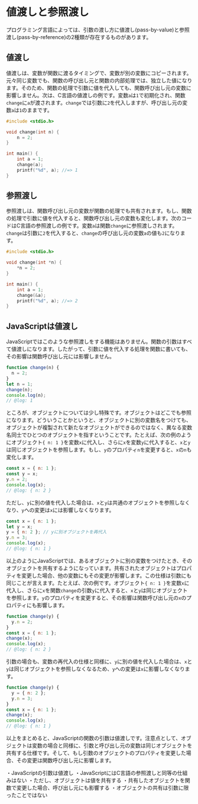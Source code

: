 # 値渡しと参照渡し

プログラミング言語によっては、引数の渡し方に値渡し(pass-by-value)と参照渡し(pass-by-reference)の2種類が存在するものがあります。

## 値渡し

値渡しは、変数が関数に渡るタイミングで、変数が別の変数にコピーされます。元々同じ変数でも、関数の呼び出し元と関数の内部処理では、独立した値になります。そのため、関数の処理で引数に値を代入しても、関数呼び出し元の変数に影響しません。次は、C言語の値渡しの例です。変数`a`は`1`で初期化され、関数`change`に`a`が渡されます。`change`では引数に`2`を代入しますが、呼び出し元の変数`a`は`1`のままです。

```c
#include <stdio.h>

void change(int n) {
    n = 2;
}

int main() {
    int a = 1;
    change(a);
    printf("%d", a); //=> 1
}
```

## 参照渡し

参照渡しは、関数呼び出し元の変数が関数の処理でも共有されます。もし、関数の処理で引数に値を代入すると、関数呼び出し元の変数も変化します。次のコードはC言語の参照渡しの例です。変数`a`は関数`change`に参照渡しされます。`change`は引数に`2`を代入すると、`change`の呼び出し元の変数`a`の値も`2`になります。

```c
#include <stdio.h>

void change(int *n) {
    *n = 2;
}

int main() {
    int a = 1;
    change(&a);
    printf("%d", a); //=> 2
}
```

## JavaScriptは値渡し

JavaScriptではこのような参照渡しをする機能はありません。関数の引数はすべて値渡しになります。したがって、引数に値を代入する処理を関数に書いても、その影響は関数呼び出し元には影響しません。

```js twoslash
function change(n) {
  n = 2;
}
let n = 1;
change(n);
console.log(n);
// @log: 1
```

ところが、オブジェクトについては少し特殊です。オブジェクトはどこでも参照になります。どういうことかというと、オブジェクトに別の変数名をつけても、オブジェクトが複製されて新たなオブジェクトができるのではなく、異なる変数名同士でひとつのオブジェクトを指すということです。たとえば、次の例のようにオブジェクト`{ n: 1 }`を変数`x`に代入し、さらに`x`を変数`y`に代入すると、`x`と`y`は同じオブジェクトを参照します。もし、`y`のプロパティ`n`を変更すると、`x`の`n`も変化します。

```js twoslash
const x = { n: 1 };
const y = x;
y.n = 2;
console.log(x);
// @log: { n: 2 }
```

ただし、`y`に別の値を代入した場合は、`x`と`y`は共通のオブジェクトを参照しなくなり、`y`への変更は`x`には影響しなくなります。

```js twoslash
const x = { n: 1 };
let y = x;
y = { n: 2 }; // yに別オブジェクトを再代入
y.n = 3;
console.log(x);
// @log: { n: 1 }
```

以上のようにJavaScriptでは、あるオブジェクトに別の変数をつけたとき、そのオブジェクトを共有するようになっています。共有されたオブジェクトはプロパティを変更した場合、他の変数にもその変更が影響します。この仕様は引数にも同じことが言えます。たとえば、次の例です。オブジェクト`{ n: 1 }`を変数`x`に代入し、さらに`x`を関数`change`の引数`y`に代入すると、`x`と`y`は同じオブジェクトを参照します。`y`のプロパティを変更すると、その影響は関数呼び出し元の`x`のプロパティにも影響します。

```js twoslash
function change(y) {
  y.n = 2;
}
const x = { n: 1 };
change(x);
console.log(x);
// @log: { n: 2 }
```

引数の場合も、変数の再代入の仕様と同様に、`y`に別の値を代入した場合は、`x`と`y`は同じオブジェクトを参照しなくなるため、`y`への変更は`x`に影響しなくなります。

```js twoslash
function change(y) {
  y = { n: 2 };
  y.n = 3;
}
const x = { n: 1 };
change(x);
console.log(x);
// @log: { n: 1 }
```

以上をまとめると、JavaScriptの関数の引数は値渡しです。注意点として、オブジェクトは変数の場合と同様に、引数と呼び出し元の変数は同じオブジェクトを共有する仕様です。そして、もし引数のオブジェクトのプロパティを変更した場合、その変更は関数呼び出し元に影響します。

<PostILearned>

・JavaScriptの引数は値渡し
・JavaScriptにはC言語の参照渡しと同等の仕組みはない
・ただし、オブジェクトは値を共有する
・共有したオブジェクトを関数で変更した場合、呼び出し元にも影響する
・オブジェクトの共有は引数に限ったことではない

</PostILearned>
